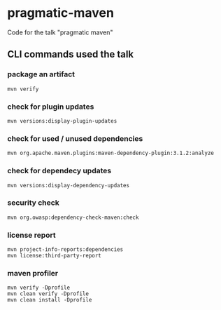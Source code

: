 # pragmatic-maven
Code for the talk "pragmatic maven"

## CLI commands used the talk

### package an artifact
    mvn verify
	
### check for plugin updates
    mvn versions:display-plugin-updates

### check for used / unused dependencies
	mvn org.apache.maven.plugins:maven-dependency-plugin:3.1.2:analyze
	
### check for dependecy updates
    mvn versions:display-dependency-updates
	
### security check
	mvn org.owasp:dependency-check-maven:check

### license report 
    mvn project-info-reports:dependencies
    mvn license:third-party-report
	
### maven profiler
    mvn verify -Dprofile
    mvn clean verify -Dprofile
    mvn clean install -Dprofile
    

